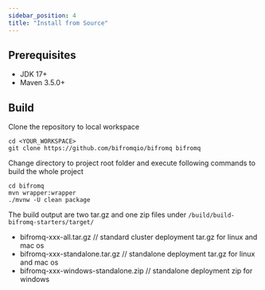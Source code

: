 ```yaml
---
sidebar_position: 4
title: "Install from Source"
---
```


## Prerequisites

* JDK 17+
* Maven 3.5.0+

## Build

Clone the repository to local workspace

```
cd <YOUR_WORKSPACE>
git clone https://github.com/bifromqio/bifromq bifromq
```

Change directory to project root folder and execute following commands to build the whole project

```
cd bifromq
mvn wrapper:wrapper
./mvnw -U clean package
```

The build output are two tar.gz and one zip files under `/build/build-bifromq-starters/target/`

* bifromq-xxx-all.tar.gz // standard cluster deployment tar.gz for linux and mac os
* bifromq-xxx-standalone.tar.gz // standalone deployment tar.gz for linux and mac os
* bifromq-xxx-windows-standalone.zip // standalone deployment zip for windows